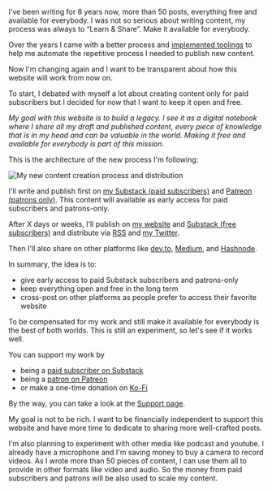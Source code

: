 I've been writing for 8 years now, more than 50 posts, everything free and available for everybody. I was not so serious about writing content, my process was always to “Learn & Share”. Make it available for everybody.

Over the years I came with a better process and [implemented toolings](/publisher-a-tooling-to-automate-the-process-to-publish-my-blog-posts) to help me automate the repetitive process I needed to publish new content.

Now I'm changing again and I want to be transparent about how this website will work from now on.

To start, I debated with myself a lot about creating content only for paid subscribers but I decided for now that I want to keep it open and free.

_My goal with this website is to build a legacy. I see it as a digital notebook where I share all my draft and published content, every piece of knowledge that is in my head and can be valuable in the world. Making it free and available for everybody is part of this mission._

This is the architecture of the new process I'm following:

![My new content creation process and distribution](/series/website-changelog/content-creation.png)

I'll write and publish first on [my Substack (paid subscribers)](https://teekay.substack.com/) and [Patreon (patrons only)](https://www.patreon.com/iamteekay). This content will available as early access for paid subscribers and patrons-only.

After X days or weeks, I’ll publish on [my website](/) and [Substack (free subscribers)](https://teekay.substack.com/) and distribute via [RSS](/rss.xml) and [my Twitter](https://twitter.com/wordsofteekay).

Then I'll also share on other platforms like [dev.to](https://dev.to/teekay), [Medium](https://leandrotk.medium.com/), and [Hashnode](https://tk.hashnode.dev/).

In summary, the idea is to:

- give early access to paid Substack subscribers and patrons-only
- keep everything open and free in the long term
- cross-post on other platforms as people prefer to access their favorite website

To be compensated for my work and still make it available for everybody is the best of both worlds. This is still an experiment, so let's see if it works well.

You can support my work by

- being a [paid subscriber on Substack](https://teekay.substack.com)
- being a [patron on Patreon](https://www.patreon.com/iamteekay)
- or make a one-time donation on [Ko-Fi](https://ko-fi.com/teekay)

By the way, you can take a look at the [Support page](/support).

My goal is not to be rich. I want to be financially independent to support this website and have more time to dedicate to sharing more well-crafted posts.

I'm also planning to experiment with other media like podcast and youtube. I already have a microphone and I'm saving money to buy a camera to record videos. As I wrote more than 50 pieces of content, I can use them all to provide in other formats like video and audio. So the money from paid subscribers and patrons will be also used to scale my content.

